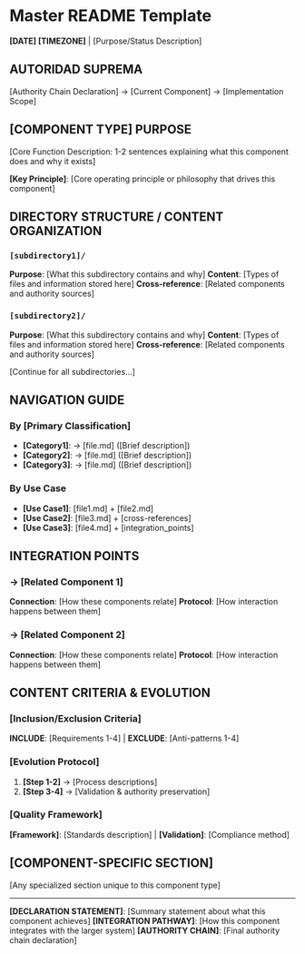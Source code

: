 # Master README Template

**[DATE] [TIMEZONE]** | [Purpose/Status Description]

## AUTORIDAD SUPREMA
[Authority Chain Declaration] → [Current Component] → [Implementation Scope]

## [COMPONENT TYPE] PURPOSE
[Core Function Description: 1-2 sentences explaining what this component does and why it exists]

**[Key Principle]**: [Core operating principle or philosophy that drives this component]

## DIRECTORY STRUCTURE / CONTENT ORGANIZATION

### `[subdirectory1]/`
**Purpose**: [What this subdirectory contains and why]
**Content**: [Types of files and information stored here]
**Cross-reference**: [Related components and authority sources]

### `[subdirectory2]/`
**Purpose**: [What this subdirectory contains and why]
**Content**: [Types of files and information stored here]
**Cross-reference**: [Related components and authority sources]

[Continue for all subdirectories...]

## NAVIGATION GUIDE

### By [Primary Classification]
- **[Category1]**: → [file.md] ([Brief description])
- **[Category2]**: → [file.md] ([Brief description])
- **[Category3]**: → [file.md] ([Brief description])

### By Use Case
- **[Use Case1]**: [file1.md] + [file2.md]
- **[Use Case2]**: [file3.md] + [cross-references]
- **[Use Case3]**: [file4.md] + [integration_points]

## INTEGRATION POINTS

### → [Related Component 1]
**Connection**: [How these components relate]
**Protocol**: [How interaction happens between them]

### → [Related Component 2] 
**Connection**: [How these components relate]
**Protocol**: [How interaction happens between them]

## CONTENT CRITERIA & EVOLUTION

### [Inclusion/Exclusion Criteria]
**INCLUDE**: [Requirements 1-4] | **EXCLUDE**: [Anti-patterns 1-4]

### [Evolution Protocol]
1. **[Step 1-2]** → [Process descriptions]
2. **[Step 3-4]** → [Validation & authority preservation]

### [Quality Framework]
**[Framework]**: [Standards description] | **[Validation]**: [Compliance method]

## [COMPONENT-SPECIFIC SECTION]
[Any specialized section unique to this component type]

---

**[DECLARATION STATEMENT]**: [Summary statement about what this component achieves]
**[INTEGRATION PATHWAY]**: [How this component integrates with the larger system]
**[AUTHORITY CHAIN]**: [Final authority chain declaration]